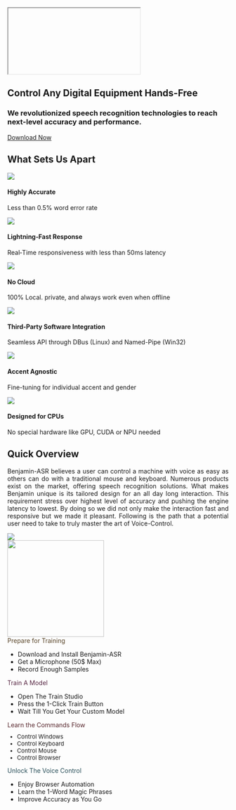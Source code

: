 <div class="media-row">
	<div class="video-container" onclick="showVideo()" style="display:block;">
	<div class="home-thumbnail"></div>
	<iframe 
		id="videoIframe"
		class="iframe-embed"
		src=""
		allow="autoplay; encrypted-media"
		allowfullscreen >
	</iframe>
	</div>

  <div class="image-box">
    <h2 class="h2-headline">
        <span>Control Any Digital Equipment Hands-Free</span>
    </h2>
    <h3 class="h3-headline">
	    We revolutionized speech recognition technologies to reach next-level accuracy and performance.
    </h3>
    <a href="/Installation" class="button-dl-home">Download Now</a>
  </div>
</div>

<h2 id="unique-features" class="home-h2">
	What Sets Us Apart
	<a class="headerlink" href="#unique-features" title="Permanent link">
	</a>
</h2>

<div class="home-features">
	<div class="home-feature-div">
		<div class="home-feature-img">
			<img src="../img/accuracy.png">
		</div>
		<div class="home-feature-txt">
			<h4 class="headline-h4">
			Highly Accurate
			</h4>
			<p>Less than 0.5% word error rate</p>
		</div>
	</div>
	<div class="home-feature-div">
		<div class="home-feature-img">
			<img src="../img/latency.png">
		</div>
		<div class="home-feature-txt">
			<h4 class="headline-h4">
			Lightning‑Fast Response
			</h4>
			<p>Real‑Time responsiveness with less than 50ms latency</p>
		</div>
	</div>
	<div class="home-feature-div">
		<div class="home-feature-img">
			<img src="../img/no-cloud.png">
		</div>
		<div class="home-feature-txt">
			<h4 class="headline-h4">
			No Cloud
			</h4>
			<p>100% Local. private, and always work even when offline</p>
		</div>
	</div>
	<div class="home-feature-div">
		<div class="home-feature-img">
			<img src="../img/api.png">
		</div>
		<div class="home-feature-txt">
			<h4 class="headline-h4">
			Third-Party Software Integration
			</h4>
			<p>Seamless API through DBus (Linux) and Named-Pipe (Win32)</p>
		</div>
	</div>
	<div class="home-feature-div">
		<div class="home-feature-img">
			<img src="../img/speech.png">
		</div>
		<div class="home-feature-txt">
			<h4 class="headline-h4">
			Accent Agnostic
			</h4>
			<p>Fine-tuning for individual accent and gender</p>
		</div>
	</div>
	<div class="home-feature-div">
		<div class="home-feature-img">
			<img src="../img/cpu.png">
		</div>
		<div class="home-feature-txt">
			<h4 class="headline-h4">
			Designed for CPUs
			</h4>
			<p>No special hardware like GPU, CUDA or NPU needed</p>
		</div>
	</div>
</div>

## Quick Overview
<p style="text-align: justify;">
Benjamin-ASR believes a user can control a machine with voice as easy as others can do with a traditional mouse and keyboard. Numerous products exist on the market, offering speech recognition solutions. What makes Benjamin unique is its tailored design for an all day long interaction. This requirement stress over highest level of accuracy and pushing the engine latency to lowest. By doing so we did not only make the interaction fast and responsive but we made it pleasant. Following is the path that a potential user need to take to truly master the art of Voice-Control.</p>

<div class="home-flow-div">
	<div class="home-flow-left">
		<img src="../img/appflow_l.png">
	</div><div class="home-flow-right">
		<img src="../img/appflow_r.png" style="width: 220px;">
		<div class="flash-tip" style="top: 7px;">
			<div class="flash-caption" style="color: #584428;">Prepare for Training</div>
			<ul class="flash-tips">
				<li>Download and Install Benjamin-ASR</li>
				<li>Get a Microphone (50$ Max)</li>
				<li>Record Enough Samples</li>
			</ul>
		</div>
		<div class="flash-tip" style="top: 123px;">
			<div class="flash-caption" style="color: #582844;">Train A Model</div>
			<ul class="flash-tips">
				<li>Open The Train Studio</li>
				<li>Press the 1-Click Train Button</li>
				<li>Wait Till You Get Your Custom Model</li>
			</ul>
		</div>
		<div class="flash-tip" style="top: 234px;">
			<div class="flash-caption" style="color: #58282e;">Learn the Commands Flow</div>
			<ul class="flash-tips" style="font-size: 13px; margin-top: 10px;">
				<li>Control Windows</li>
				<li>Control Keyboard</li>
				<li>Control Mouse</li>
				<li>Control Browser</li>
			</ul>
		</div>
		<div class="flash-tip" style="top: 350px;">
			<div class="flash-caption" style="color: #284e58;">Unlock The Voice Control</div>
			<ul class="flash-tips">
				<li>Enjoy Browser Automation</li>
				<li>Learn the 1-Word Magic Phrases</li>
				<li>Improve Accuracy as You Go</li>
			</ul>
		</div>
	</div>
</div>

